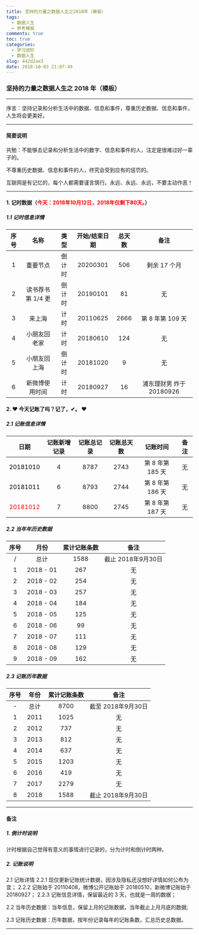 ```yaml
---
title: 坚持的力量之数据人生之2018年（模板）
tags:
  - 数据人生
  - 参考模板
comments: true
toc: true
categories:
  - 学习进阶
  - 数据人生
slug: 442d2ae3
date: 2018-10-03 21:07:49
---
```

<script type="text/javascript" src="/js/src/bai.js"></script>

### 坚持的力量之数据人生之 2018 年（模板）

------
>
序言：坚持记录和分析生活中的数据、信息和事件，尊重历史数据、信息和事件，人生将会更美好。
>
------
#### 简要说明
>
共勉：不能够去记录和分析生活中的数字、信息和事件的人，注定是很难过好一辈子的。

不尊重历史数据、信息和事件的人，终究会受到应有的惩罚的。

互联网是有记忆的，每个人都需要谨言慎行。永远、永远、永远，不要主动作恶！
>
------
#### 1. 记时数据（<font color="red">今天：2018年10月12日，2018年仅剩下80天。</font>）
##### 1.1 记时信息详情

| 序号 |       名称        |  类型  | 开始/结束日期 | 总天数 |          备注           |
| :--: | :---------------: | :----: | :-----------: | :----: | :---------------------: |
|  1   |     重要节点      | 倒计时 |   20200301    |  506   |      剩余 17 个月       |
|  2   | 读书荐书第 1/4 更 | 倒计时 |   20190101    |   81   |           无            |
|  3   |      来上海       |  计时  |   20110625    |  2666  |    第 8 年第 109 天     |
|  4   |   小朋友回老家    |  计时  |   20180610    |  124   |           无            |
|  5   |   小朋友回上海    | 倒计时 |   20181020    |   9    |           无            |
|  6   |  新微博使用时间   |  计时  |   20180927    |   16   | 浦东理财男 炸于20180926 |


#### 2. ❤ 今天记账了吗？记了，✔。 ❤
##### 2.1 记账信息详情
| 日期                                 | 记账新增记录 | 记账总记录 | 记账总天数 | 记账时间         | 备注     |
| :------:                             | :------:     | :------:   | :------:   | :------:         | :------: |
|<font color="black"> 20181010 </font> | 4            | 8787       | 2743       | 第 8 年第 185 天 | 无       |
|<font color="black"> 20181011 </font> | 6            | 8793       | 2744       | 第 8 年第 186 天 | 无       |
|<font color="red">   20181012 </font> | 7            | 8800       | 2745       | 第 8 年第 187 天 | 无       |

##### 2.2 当年年历史数据
| 序号     | 月份      | 累计记账条数| 备注              |
| :------: | :------:  | :------:    | :------:          |
| /        | 总计      | 1588        | 截止 2018年9月30日|
| 1        | 2018 - 01 |  267        | 无                |
| 2        | 2018 - 02 |  254        | 无                |
| 3        | 2018 - 03 |  257        | 无                |
| 4        | 2018 - 04 |  184        | 无                |
| 5        | 2018 - 05 |  125        | 无                |
| 6        | 2018 - 06 |   99        | 无                |
| 7        | 2018 - 07 |  111        | 无                |
| 8        | 2018 - 08 |  129        | 无                |
| 9        | 2018 - 09 |  162        | 无                |

##### 2.3 记账历年数据
| 序号     | 年份     | 累计记账条数 | 备注               |
| :------: | :------: | :------:     | :------:           |
| -        | 总计     | 8700         | 截至 2018年9月30日 |
| 1        | 2011     | 1025         | 无                 |
| 2        | 2012     |  737         | 无                 |
| 3        | 2013     |  812         | 无                 |
| 4        | 2014     |  637         | 无                 |
| 5        | 2015     | 1203         | 无                 |
| 6        | 2016     |  419         | 无                 |
| 7        | 2017     | 2279         | 无                 |
| 8        | 2018     | 1588         | 截止 2018年9月30日 |

------
#### 备注

##### 1. 倒计时说明

>
计时根据自己觉得有意义的事情进行记录的，分为计时和倒计时两种。
>

##### 2. 记账说明

>
2.1 记账详情
2.2.1 现仅更新记账统计数据，因涉及隐私还没想好详情如何公布为宜；
2.2.2 记账始于 20110408，微博公开记账始于 20180510，新微博记账始于 20180927；
2.2.3 记账信息详情，保留最近的 3 天，也就是一周的数据；

2.2 当年历史数据：当年信息，保留上月的记账数据，当年截止上月月底的数据;

2.3 记账历史数据：历年数据，按年份记录每年的记账条数，汇总历史总数据。
>

------
